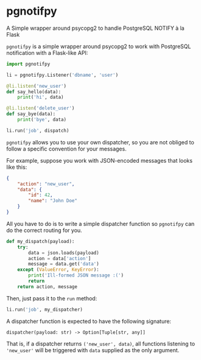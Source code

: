 # pgnotifpy
A Simple wrapper around psycopg2 to handle PostgreSQL NOTIFY à la Flask


`pgnotifpy` is a simple wrapper around psycopg2 to work with PostgreSQL
notification with a Flask-like API:

```python
import pgnotifpy

li = pgnotifpy.Listener('dbname', 'user')

@li.listen('new_user')
def say_hello(data):
    print('hi', data)

@li.listen('delete_user')
def say_bye(data):
    print('bye', data)

li.run('job', dispatch)
```

`pgnotifpy` allows you to use your own dispatcher, so you are not
obliged to follow a specific convention for your messages.

For example, suppose you work with JSON-encoded messages that looks like this:

```json
{
    "action": "new_user",
    "data": {
        "id": 42,
        "name": "John Doe"
    }
}
```

All you have to do is to write a simple dispatcher function so `pgnotifpy` can
do the correct routing for you.

```python
def my_dispatch(payload):
    try:
        data = json.loads(payload)
        action = data['action']
        message = data.get('data')
    except (ValueError, KeyError):
        print('Ill-formed JSON message :(')
        return
    return action, message
```

Then, just pass it to the `run` method:

```python
li.run('job', my_dispatcher)
```


A dispatcher function is expected to have the following signature:

```
dispatcher(payload: str) -> Option[Tuple[str, any]]
```

That is, if a dispatcher returns `('new_user', data)`, all
functions listening to `'new_user'` will be triggered with
`data` supplied as the only argument.


